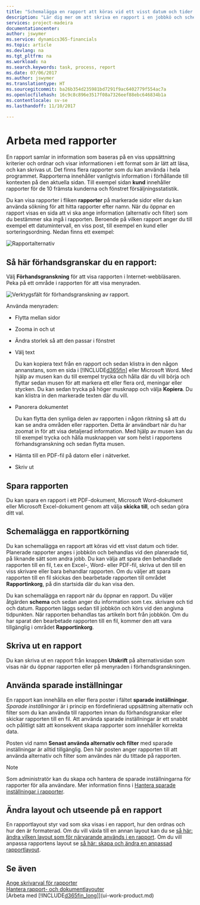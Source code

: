 ```yaml
---
title: "Schemalägga en rapport att köras vid ett visst datum och tider | Microsoft Docs"
description: "Lär dig mer om att skriva en rapport i en jobbkö och schemalägga den att behandlas vid en viss tidpunkt."
services: project-madeira
documentationcenter: 
author: jswymer
ms.service: dynamics365-financials
ms.topic: article
ms.devlang: na
ms.tgt_pltfrm: na
ms.workload: na
ms.search.keywords: task, process, report
ms.date: 07/06/2017
ms.author: jswymer
ms.translationtype: HT
ms.sourcegitcommit: ba26b354d235981bd7291f9ac6402779f554ac7a
ms.openlocfilehash: 16c9c8c896e3517f08a7326eef88ebc646834b1a
ms.contentlocale: sv-se
ms.lasthandoff: 11/10/2017

---
```

# <a name="working-with-reports"></a>Arbeta med rapporter
En rapport samlar in information som baseras på en viss uppsättning kriterier och ordnar och visar informationen i ett format som är lätt att läsa, och kan skrivas ut. Det finns flera rapporter som du kan använda i hela programmet. Rapporterna innehåller vanligtvis information i förhållande till kontexten på den aktuella sidan. Till exempel sidan **kund** innehåller rapporter för de 10 främsta kunderna och fönstret försäljningsstatistik.

Du kan visa rapporter i fliken **rapporter** på markerade sidor eller du kan använda sökning för att hitta rapporter efter namn. När du öppnar en rapport visas en sida att vi ska ange information (alternativ och filter) som du bestämmer ska ingå i rapporten. Beroende på vilken rapport anger du till exempel ett datumintervall, en viss post, till exempel en kund eller sorteringsordning. Nedan finns ett exempel:

![Rapportalternativ](media/report_options.png "Rapportalternativ")

## <a name="previewing-a-report"></a>Så här förhandsgranskar du en rapport:
Välj **Förhandsgranskning** för att visa rapporten i Internet-webbläsaren. Peka på ett område i rapporten för att visa menyraden.  

![Verktygsfält för förhandsgranskning av rapport](media/report_viewer.png "Verktygsfält för förhandsgranskning av rapport").

Använda menyraden:

-   Flytta mellan sidor
-   Zooma in och ut
-   Ändra storlek så att den passar i fönstret
-   Välj text

    Du kan kopiera text från en rapport och sedan klistra in den någon annanstans, som en sida i [!INCLUDE[d365fin](includes/d365fin_md.md)] eller Microsoft Word.  Med hjälp av musen kan du till exempel trycka och hålla där du vill börja och flyttar sedan musen för att markera ett eller flera ord, meningar eller stycken. Du kan sedan trycka på höger musknapp och välja **Kopiera**. Du kan klistra in den markerade texten där du vill.
-   Panorera dokumentet

    Du kan flytta den synliga delen av rapporten i någon riktning så att du kan se andra områden eller rapporten. Detta är användbart när du har zoomat in för att visa detaljerad information.  Med hjälp av musen kan du till exempel trycka och hålla musknappen var som helst i rapportens förhandsgranskning och sedan flytta musen.

-   Hämta till en PDF-fil på datorn eller i nätverket.
-   Skriv ut


## <a name="saving-a-report"></a>Spara rapporten
Du kan spara en rapport i ett PDF-dokument, Microsoft Word-dokument eller Microsoft Excel-dokument genom att välja **skicka till**, och sedan göra ditt val.

## <a name="ScheduleReport"></a> Schemalägga en rapportkörning
Du kan schemalägga en rapport att köras vid ett visst datum och tider. Planerade rapporter anges i jobbkön och behandlas vid den planerade tid, på liknande sätt som andra jobb. Du kan välja att spara den behandlade rapporten till en fil, t.ex en Excel-, Word- eller PDF-fil, skriva ut den till en viss skrivare eller bara behandlar rapporten. Om du väljer att spara rapporten till en fil skickas den bearbetade rapporten till området **Rapportinkorg**, på din startsida där du kan visa den.

Du kan schemalägga en rapport när du öppnar en rapport. Du väljer åtgärden **schema** och sedan anger du information som t.ex. skrivare och tid och datum. Rapporten läggs sedan till jobbkön och körs vid den angivna tidpunkten. När rapporten behandlas tas artikeln bort från jobbkön. Om du har sparat den bearbetade rapporten till en fil, kommer den att vara tillgänglig i området **Rapportinkorg**.

## <a name="PrintReport"></a>Skriva ut en rapport
Du kan skriva ut en rapport från knappen **Utskrift** på alternativsidan som visas när du öppnar rapporten eller på menyraden i förhandsgranskningen.

## <a name="using-saved-settings"></a>Använda sparade inställningar
En rapport kan innehålla en eller flera poster i fältet **sparade inställningar**. *Sparade inställningar* är i princip en fördefinierad uppsättning alternativ och filter som du kan använda till rapporten innan du förhandsgranskar eller skickar rapporten till en fil. Att använda sparade inställningar är ett snabbt och pålitligt sätt att konsekvent skapa rapporter som innehåller korrekta data.

Posten vid namn **Senast använda alternativ och filter** med sparade inställningar är alltid tillgänglig. Den här posten anger rapporten till att använda alternativ och filter som användes när du tittade på rapporten.

>[!NOTE]
>Som administratör kan du skapa och hantera de sparade inställningarna för rapporter för alla användare. Mer information finns i [Hantera sparade inställningar i rapporter](reports-saving-reusing-settings.md).

## <a name="changing-the-layout-and-look-of-a-report"></a>Ändra layout och utseende på en rapport
En rapportlayout styr vad som ska visas i en rapport, hur den ordnas och hur den är formaterad. Om du vill växla till en annan layout kan du se [så här: ändra vilken layout som för närvarande används i en rapport](ui-how-change-layout-currently-used-report.md). Om du vill anpassa rapportens layout se [så här: skapa och ändra en anpassad rapportlayout](ui-how-create-custom-report-layout.md).

## <a name="see-also"></a>Se även
[Ange skrivarval för rapporter](ui-specify-printer-selection-reports.md)  
[Hantera rapport- och dokumentlayouter](ui-manage-report-layouts.md)  
[Arbeta med [!INCLUDE[d365fin_long](includes/d365fin_long_md.md)]](ui-work-product.md)

